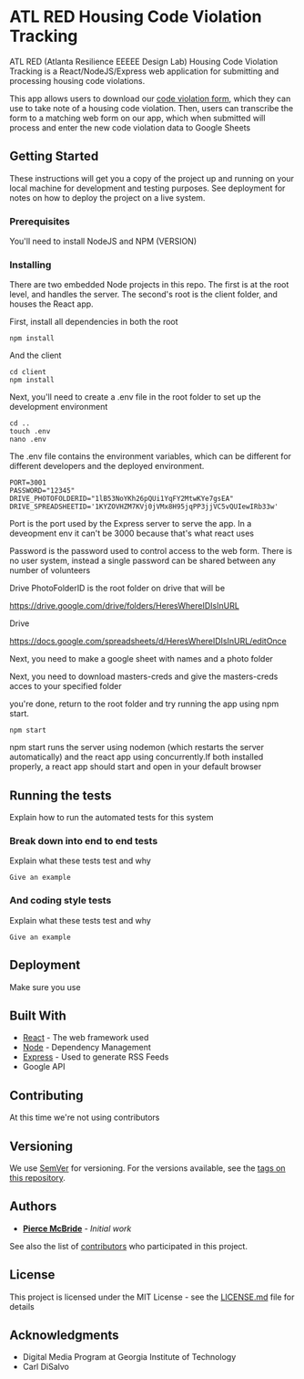 # ATL RED Housing Code Violation Tracking

ATL RED (Atlanta Resilience EEEEE Design Lab) Housing Code Violation Tracking is a React/NodeJS/Express web application for submitting and processing housing code violations.

This app allows users to download our [code violation form](www.google.com), which they can use to take note of a housing code violation. Then, users can transcribe the form to a matching web form on our app, which when submitted will process and enter the new code violation data to Google Sheets

## Getting Started

These instructions will get you a copy of the project up and running on your local machine for development and testing purposes. See deployment for notes on how to deploy the project on a live system.

### Prerequisites

You'll need to install NodeJS and NPM (VERSION)

### Installing

There are two embedded Node projects in this repo. The first is at the root level, and handles the server. The second's root is the client folder, and houses the React app.

First, install all dependencies in both the root

```
npm install
```

And the client

```
cd client
npm install
```

Next, you'll need to create a .env file in the root folder to set up the development environment

```
cd ..
touch .env
nano .env
```

The .env file contains the environment variables, which can be different for different developers and the deployed environment.

```
PORT=3001
PASSWORD="12345"
DRIVE_PHOTOFOLDERID="1lB53NoYKh26pQUi1YqFY2MtwKYe7gsEA"
DRIVE_SPREADSHEETID='1KYZOVHZM7KVj0jVMx8H95jqPP3jjVC5vQUIewIRb33w'
```

Port is the port used by the Express server to serve the app. In a deveopment env it can't be 3000 because that's what react uses

Password is the password used to control access to the web form. There is no user system, instead a single password can be shared between any number of volunteers

Drive PhotoFolderID is the root folder on drive that will be 

https://drive.google.com/drive/folders/HeresWhereIDIsInURL

Drive 

https://docs.google.com/spreadsheets/d/HeresWhereIDIsInURL/editOnce 

Next, you need to make a google sheet with names and a photo folder

Next, you need to download masters-creds and give the masters-creds acces to your specified folder

you're done, return to the root folder and try running the app using npm start.

```
npm start
```

npm start runs the server using nodemon (which restarts the server automatically) and the react app using concurrently.If both installed properly, a react app should start and open in your default browser

## Running the tests

Explain how to run the automated tests for this system

### Break down into end to end tests

Explain what these tests test and why

```
Give an example
```

### And coding style tests

Explain what these tests test and why

```
Give an example
```

## Deployment

Make sure you use

## Built With

* [React](http://www.dropwizard.io/1.0.2/docs/) - The web framework used
* [Node](https://maven.apache.org/) - Dependency Management
* [Express](https://rometools.github.io/rome/) - Used to generate RSS Feeds
* Google API

## Contributing

At this time we're not using contributors

## Versioning

We use [SemVer](http://semver.org/) for versioning. For the versions available, see the [tags on this repository](https://github.com/your/project/tags). 

## Authors

* **[Pierce McBride](https://github.com/McBrideMusings)** - *Initial work* 

See also the list of [contributors](https://github.com/your/project/contributors) who participated in this project.

## License

This project is licensed under the MIT License - see the [LICENSE.md](LICENSE.md) file for details

## Acknowledgments

* Digital Media Program at Georgia Institute of Technology
* Carl DiSalvo

